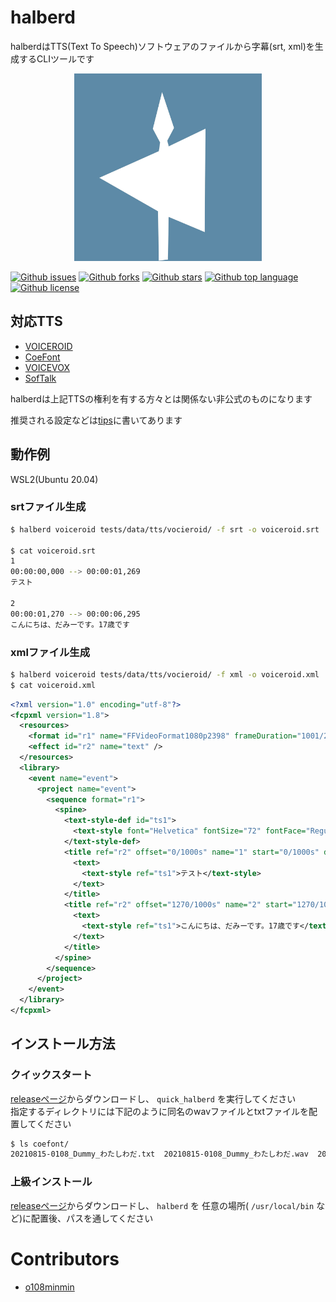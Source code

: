 # halberd

halberdはTTS(Text To Speech)ソフトウェアのファイルから字幕(srt, xml)を生成するCLIツールです

<p align="center">
   <img src="./docs/logo.png" alt="log" width="300px">
</p>

<!-- # Badges -->

[![Github issues](https://img.shields.io/github/issues/o108minmin/halberd)](https://github.com/o108minmin/halberd/issues)
[![Github forks](https://img.shields.io/github/forks/o108minmin/halberd)](https://github.com/o108minmin/halberd/network/members)
[![Github stars](https://img.shields.io/github/stars/o108minmin/halberd)](https://github.com/o108minmin/halberd/stargazers)
[![Github top language](https://img.shields.io/github/languages/top/o108minmin/halberd)](https://github.com/o108minmin/halberd/)
[![Github license](https://img.shields.io/github/license/o108minmin/halberd)](https://github.com/o108minmin/halberd/)

## 対応TTS

- [VOICEROID](https://www.ah-soft.com/voiceroid/)
- [CoeFont](https://coefont.cloud/)
- [VOICEVOX](https://voicevox.hiroshiba.jp/)
- [SofTalk](https://w.atwiki.jp/softalk/)

halberdは上記TTSの権利を有する方々とは関係ない非公式のものになります

推奨される設定などは[tips](https://github.com/o108minmin/halberd/tree/main/docs/tips)に書いてあります

## 動作例

WSL2(Ubuntu 20.04)

### srtファイル生成

```bash
$ halberd voiceroid tests/data/tts/vocieroid/ -f srt -o voiceroid.srt

$ cat voiceroid.srt
1
00:00:00,000 --> 00:00:01,269
テスト

2
00:00:01,270 --> 00:00:06,295
こんにちは、だみーです。17歳です
```

### xmlファイル生成

```bash
$ halberd voiceroid tests/data/tts/vocieroid/ -f xml -o voiceroid.xml
$ cat voiceroid.xml
```

```xml
<?xml version="1.0" encoding="utf-8"?>
<fcpxml version="1.8">
  <resources>
    <format id="r1" name="FFVideoFormat1080p2398" frameDuration="1001/24000s" width="1920" height="1080" colorSpace="1-1-1 (Rec. 709)" />
    <effect id="r2" name="text" />
  </resources>
  <library>
    <event name="event">
      <project name="event">
        <sequence format="r1">
          <spine>
            <text-style-def id="ts1">
              <text-style font="Helvetica" fontSize="72" fontFace="Regular" fontColor="1 0.999974 0.999991 1" alignment="center" />
            </text-style-def>
            <title ref="r2" offset="0/1000s" name="1" start="0/1000s" duration="1269/1000s">
              <text>
                <text-style ref="ts1">テスト</text-style>
              </text>
            </title>
            <title ref="r2" offset="1270/1000s" name="2" start="1270/1000s" duration="5024/1000s">
              <text>
                <text-style ref="ts1">こんにちは、だみーです。17歳です</text-style>
              </text>
            </title>
          </spine>
        </sequence>
      </project>
    </event>
  </library>
</fcpxml>
```

## インストール方法

### クイックスタート

[releaseページ](https://github.com/o108minmin/halberd/releases)からダウンロードし、 `quick_halberd` を実行してください  
指定するディレクトリには下記のように同名のwavファイルとtxtファイルを配置してください

```bash
$ ls coefont/
20210815-0108_Dummy_わたしわだ.txt  20210815-0108_Dummy_わたしわだ.wav  20210815-0118_Dummy_こんにちわ.txt  20210815-0118_Dummy_こんにちわ.wav
```

### 上級インストール

[releaseページ](https://github.com/o108minmin/halberd/releases)からダウンロードし、 `halberd` を 任意の場所( `/usr/local/bin` など)に配置後、パスを通してください

# Contributors

- [o108minmin](https://github.com/o108minmin)
